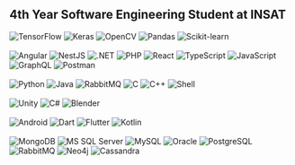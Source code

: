 ## 4th Year Software Engineering Student at INSAT

![TensorFlow](https://img.shields.io/badge/TensorFlow-FF6F00?logo=tensorflow&logoColor=white&style=for-the-badge) ![Keras](https://img.shields.io/badge/Keras-D00000?logo=keras&logoColor=white&style=for-the-badge) ![OpenCV](https://img.shields.io/badge/OpenCV-5C3EE8?logo=opencv&logoColor=white&style=for-the-badge) ![Pandas](https://img.shields.io/badge/Pandas-009688?logo=pandas&logoColor=white&style=for-the-badge) ![Scikit-learn](https://img.shields.io/badge/Scikit--learn-F7931E?logo=scikit-learn&logoColor=white&style=for-the-badge)
<br></br>
![Angular](https://img.shields.io/badge/Angular-E0234E?logo=angular&logoColor=white&style=for-the-badge) ![NestJS](https://img.shields.io/badge/NestJS-E0234E?logo=nestjs&logoColor=white&style=for-the-badge) ![.NET](https://img.shields.io/badge/.NET-512BD4?logo=.net&logoColor=white&style=for-the-badge) ![PHP](https://img.shields.io/badge/PHP-777BB4?logo=php&logoColor=white&style=for-the-badge) ![React](https://img.shields.io/badge/React-61DAFB?logo=react&logoColor=white&style=for-the-badge) ![TypeScript](https://img.shields.io/badge/TypeScript-3178C6?logo=typescript&logoColor=white&style=for-the-badge) ![JavaScript](https://img.shields.io/badge/JavaScript-F7DF1E?logo=javascript&logoColor=white&style=for-the-badge) ![GraphQL](https://img.shields.io/badge/GraphQL-E10098?logo=graphql&logoColor=white&style=for-the-badge) ![Postman](https://img.shields.io/badge/Postman-FF6C37?logo=postman&logoColor=white&style=for-the-badge)
<br></br>
![Python](https://img.shields.io/badge/Python-3776AB?logo=python&logoColor=white&style=for-the-badge) ![Java](https://img.shields.io/badge/Java-007396?logo=java&logoColor=white&style=for-the-badge) ![RabbitMQ](https://img.shields.io/badge/RabbitMQ-FF6600?logo=rabbitmq&logoColor=white&style=for-the-badge) ![C](https://img.shields.io/badge/C-A8B9CC?logo=c&logoColor=white&style=for-the-badge) ![C++](https://img.shields.io/badge/C++-00599C?logo=c%2B%2B&logoColor=white&style=for-the-badge) ![Shell](https://img.shields.io/badge/Shell-4EAA25?logo=gnu-bash&logoColor=white&style=for-the-badge)
<br></br>
![Unity](https://img.shields.io/badge/Unity-3498DB?logo=unity&logoColor=white&style=for-the-badge) ![C#](https://img.shields.io/badge/C%23-239120?logo=c-sharp&logoColor=white&style=for-the-badge) ![Blender](https://img.shields.io/badge/Blender-CC2927?logo=Blender&logoColor=white&style=for-the-badge)
<br></br>
![Android](https://img.shields.io/badge/Android-3DDC84?logo=android&logoColor=white&style=for-the-badge) ![Dart](https://img.shields.io/badge/Dart-0175C2?logo=dart&logoColor=white&style=for-the-badge) ![Flutter](https://img.shields.io/badge/Flutter-02569B?logo=flutter&logoColor=white&style=for-the-badge) ![Kotlin](https://img.shields.io/badge/Kotlin-0095D5?logo=kotlin&logoColor=white&style=for-the-badge)
<br></br>
![MongoDB](https://img.shields.io/badge/MongoDB-47A248?logo=mongodb&logoColor=white&style=for-the-badge) ![MS SQL Server](https://img.shields.io/badge/MS%20SQL%20Server-CC2927?logo=microsoft-sql-server&logoColor=white&style=for-the-badge) ![MySQL](https://img.shields.io/badge/MySQL-4479A1?logo=mysql&logoColor=white&style=for-the-badge) ![Oracle](https://img.shields.io/badge/Oracle-F80000?logo=oracle&logoColor=white&style=for-the-badge) ![PostgreSQL](https://img.shields.io/badge/PostgreSQL-336791?logo=postgresql&logoColor=white&style=for-the-badge) ![RabbitMQ](https://img.shields.io/badge/RabbitMQ-FF6600?logo=rabbitmq&logoColor=white&style=for-the-badge) ![Neo4j](https://img.shields.io/badge/Neo4j-003B57?logo=Neo4j&logoColor=white&style=for-the-badge) ![Cassandra](https://img.shields.io/badge/Cassandra-0095D5?logo=Cassandra&logoColor=white&style=for-the-badge)
